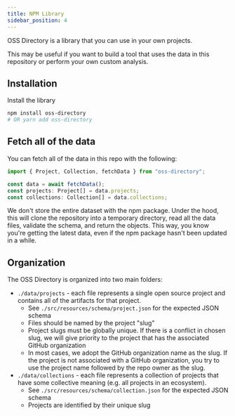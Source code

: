 ```yaml
---
title: NPM Library
sidebar_position: 4
---
```


OSS Directory is a library that you can use in your own projects.

This may be useful if you want to build a tool that uses the data in this repository or perform your own custom analysis.

## Installation

Install the library

```bash
npm install oss-directory
# OR yarn add oss-directory
```

## Fetch all of the data

You can fetch all of the data in this repo with the following:

```js
import { Project, Collection, fetchData } from "oss-directory";

const data = await fetchData();
const projects: Project[] = data.projects;
const collections: Collection[] = data.collections;
```

We don't store the entire dataset with the npm package. Under the hood, this will clone the repository into a temporary directory, read all the data files, validate the schema, and return the objects. This way, you know you're getting the latest data, even if the npm package hasn't been updated in a while.

## Organization

The OSS Directory is organized into two main folders:

- `./data/projects` - each file represents a single open source project and contains all of the artifacts for that project.
  - See `./src/resources/schema/project.json` for the expected JSON schema
  - Files should be named by the project "slug"
  - Project slugs must be globally unique. If there is a conflict in chosen slug, we will give priority to the project that has the associated GitHub organization
  - In most cases, we adopt the GitHub organization name as the slug. If the project is not associated with a GitHub organization, you try to use the project name followed by the repo owner as the slug.
- `./data/collections` - each file represents a collection of projects that have some collective meaning (e.g. all projects in an ecosystem).
  - See `./src/resources/schema/collection.json` for the expected JSON schema
  - Projects are identified by their unique slug
